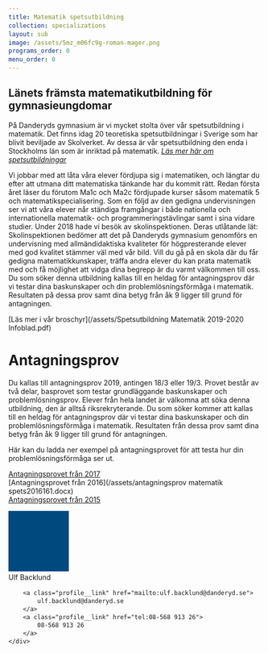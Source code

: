 ```yaml
---
title: Matematik spetsutbildning
collection: specializations
layout: sub
image: /assets/5mz_m06fc9g-roman-mager.png
programs_order: 0
menu_order: 0
---
```


## Länets främsta matematikutbildning för gymnasieungdomar

På Danderyds gymnasium är vi mycket stolta över vår spetsutbildning i matematik. Det finns idag 20 teoretiska spetsutbildningar i Sverige som har blivit beviljade av Skolverket. Av dessa är vår spetsutbildning den enda i Stockholms län som är inriktad på matematik. [<i>Läs mer här om spetsutbildningar</i>](http://www.spetsutbildningar.se/index.php/#start)

Vi jobbar med att låta våra elever fördjupa sig i matematiken, och längtar du efter att utmana ditt matematiska tänkande har du kommit rätt. Redan första året läser du förutom Ma1c och Ma2c fördjupade kurser såsom matematik 5 och matematikspecialisering. 
Som en följd av den gedigna undervisningen ser vi att våra elever når ständiga framgångar i både nationella och internationella matematik- och programmeringstävlingar samt i sina vidare studier. 
Under 2018 hade vi besök av skolinspektionen. Deras utlåtande lät: Skolinspektionen bedömer att det på Danderyds gymnasium genomförs en undervisning med allmändidaktiska kvaliteter för högpresterande elever med god kvalitet stämmer väl med vår bild. 
Vill du gå på en skola där du får gedigna matematikkunskaper, träffa andra elever du kan prata matematik med och få möjlighet att vidga dina begrepp är du varmt välkommen till oss.
Du som söker denna utbildning kallas till en heldag för antagningsprov där vi testar dina baskunskaper och din problemlösningsförmåga i matematik. Resultaten på dessa prov samt dina betyg från åk 9 ligger till grund för antagningen.

[Läs mer i vår broschyr](/assets/Spetsutbildning Matematik 2019-2020 Infoblad.pdf)

# Antagningsprov

Du kallas till antagningsprov 2019, antingen 18/3 eller 19/3. Provet består av två delar, basprovet som testar grundläggande baskunskaper och problemlösningsprov. Elever från hela landet är välkomna att söka denna utbildning, den är alltså riksrekryterande. Du som söker kommer att kallas till en heldag för antagningsprov där vi testar dina baskunskaper och din problemlösningsförmåga i matematik. Resultaten från dessa prov samt dina betyg från åk 9 ligger till grund för antagningen. 

Här kan du ladda ner exempel på antagningsprovet för att testa hur din problemlösningsförmåga ser ut.

[Antagningsprovet från 2017](/assets/masint171.docx)
<br>
[Antagningsprovet från 2016](/assets/antagningsprov matematik spets2016161.docx)
<br>
[Antagningsprovet från 2015](/assets/masint151.docx)

<div class="profile">
	<img class="profile__image" src="/assets/bluedot.png" alt="bluedot">
	<div class="profile__info">
		<div class="profile__title">Ulf Backlund</div>

		<a class="profile__link" href="mailto:ulf.backlund@danderyd.se">
			ulf.backlund@danderyd.se
		</a>
		<a class="profile__link" href="tel:08-568 913 26">
			08-568 913 26
		</a>
	</div>
</div>
